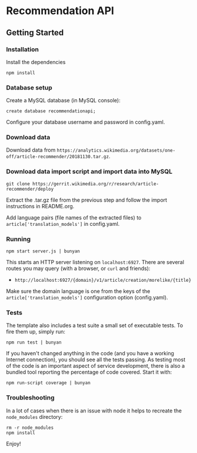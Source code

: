 # Recommendation API

## Getting Started

### Installation
Install the dependencies

```
npm install
```

### Database setup
Create a MySQL database (in MySQL console):
```
create database recommendationapi;
```

Configure your database username and password in config.yaml.

### Download data
Download data from `https://analytics.wikimedia.org/datasets/one-off/article-recommender/20181130.tar.gz`.

### Download data import script and import data into MySQL
```
git clone https://gerrit.wikimedia.org/r/research/article-recommender/deploy
```
Extract the .tar.gz file from the previous step and follow the import
instructions in README.org.

Add language pairs (file names of the extracted files) to
`article['translation_models']` in config.yaml.

### Running
```
npm start server.js | bunyan
```

This starts an HTTP server listening on `localhost:6927`. There are several
routes you may query (with a browser, or `curl` and friends):

* `http://localhost:6927/{domain}/v1/article/creation/morelike/{title}`

Make sure the domain language is one from the keys of the
`article['translation_models']` configuration option (config.yaml).

### Tests

The template also includes a test suite a small set of executable tests. To fire
them up, simply run:

```
npm run test | bunyan
```

If you haven't changed anything in the code (and you have a working Internet
connection), you should see all the tests passing. As testing most of the code
is an important aspect of service development, there is also a bundled tool
reporting the percentage of code covered. Start it with:

```
npm run-script coverage | bunyan
```

### Troubleshooting

In a lot of cases when there is an issue with node it helps to recreate the
`node_modules` directory:

```
rm -r node_modules
npm install
```

Enjoy!

